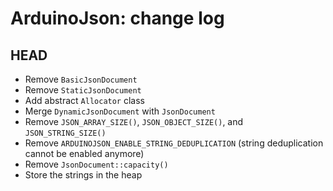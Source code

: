 ArduinoJson: change log
=======================

HEAD
----

* Remove `BasicJsonDocument`
* Remove `StaticJsonDocument`
* Add abstract `Allocator` class
* Merge `DynamicJsonDocument` with `JsonDocument`
* Remove `JSON_ARRAY_SIZE()`, `JSON_OBJECT_SIZE()`, and `JSON_STRING_SIZE()`
* Remove `ARDUINOJSON_ENABLE_STRING_DEDUPLICATION` (string deduplication cannot be enabled anymore)
* Remove `JsonDocument::capacity()`
* Store the strings in the heap
